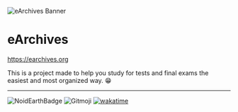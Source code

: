 ![eArchives Banner](https://i.imgur.com/bryLjhA.png)

# eArchives

https://earchives.org

This is a project made to help you study for tests and final exams the easiest and most organized way. 😁

---

![NoidEarthBadge](https://i.imgur.com/26e5uy0.png)
![Gitmoji](https://img.shields.io/badge/gitmoji-%20😜%20😍-FFDD67.svg)
[![wakatime](https://wakatime.com/badge/user/010adc07-6382-419f-87bc-0b3f507ee495/project/c2464dd6-6429-4f05-9209-cf224d5b75fb.svg)](https://wakatime.com/projects/earchives)
